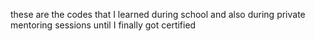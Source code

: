 these are the codes that I learned during school and also during private mentoring sessions until I finally got certified
